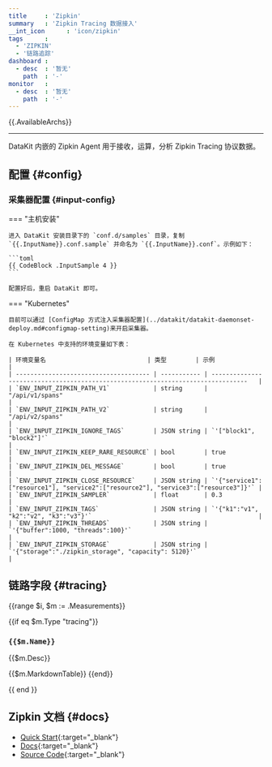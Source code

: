 ```yaml
---
title     : 'Zipkin'
summary   : 'Zipkin Tracing 数据接入'
__int_icon      : 'icon/zipkin'
tags      :
  - 'ZIPKIN'
  - '链路追踪'
dashboard :
  - desc  : '暂无'
    path  : '-'
monitor   :
  - desc  : '暂无'
    path  : '-'
---
```


{{.AvailableArchs}}

---

DataKit 内嵌的 Zipkin Agent 用于接收，运算，分析 Zipkin Tracing 协议数据。

## 配置 {#config}

### 采集器配置 {#input-config}
<!-- markdownlint-disable MD046 -->
=== "主机安装"

    进入 DataKit 安装目录下的 `conf.d/samples` 目录，复制 `{{.InputName}}.conf.sample` 并命名为 `{{.InputName}}.conf`。示例如下：

    ```toml
    {{ CodeBlock .InputSample 4 }}
    ```

    配置好后，重启 DataKit 即可。

=== "Kubernetes"

    目前可以通过 [ConfigMap 方式注入采集器配置](../datakit/datakit-daemonset-deploy.md#configmap-setting)来开启采集器。

    在 Kubernetes 中支持的环境变量如下表：

    | 环境变量名                            | 类型        | 示例                                                                               |
    | ------------------------------------- | ----------- | --------------------------------------------------------------------------------   |
    | `ENV_INPUT_ZIPKIN_PATH_V1`            | string      | "/api/v1/spans"                                                                    |
    | `ENV_INPUT_ZIPKIN_PATH_V2`            | string      | "/api/v2/spans"                                                                    |
    | `ENV_INPUT_ZIPKIN_IGNORE_TAGS`        | JSON string | `'["block1", "block2"]'`                                                           |
    | `ENV_INPUT_ZIPKIN_KEEP_RARE_RESOURCE` | bool        | true                                                                               |
    | `ENV_INPUT_ZIPKIN_DEL_MESSAGE`        | bool        | true                                                                               |
    | `ENV_INPUT_ZIPKIN_CLOSE_RESOURCE`     | JSON string | `'{"service1":["resource1"], "service2":["resource2"], "service3":["resource3"]}'` |
    | `ENV_INPUT_ZIPKIN_SAMPLER`            | float       | 0.3                                                                                |
    | `ENV_INPUT_ZIPKIN_TAGS`               | JSON string | `'{"k1":"v1", "k2":"v2", "k3":"v3"}'`                                              |
    | `ENV_INPUT_ZIPKIN_THREADS`            | JSON string | `'{"buffer":1000, "threads":100}'`                                                 |
    | `ENV_INPUT_ZIPKIN_STORAGE`            | JSON string | `'{"storage":"./zipkin_storage", "capacity": 5120}'`                               |

<!-- markdownlint-enable -->

## 链路字段 {#tracing}

{{range $i, $m := .Measurements}}

{{if eq $m.Type "tracing"}}

### `{{$m.Name}}`

{{$m.Desc}}

{{$m.MarkdownTable}}
{{end}}

{{ end }}

## Zipkin 文档 {#docs}

- [Quick Start](https://zipkin.io/pages/quickstart.html){:target="_blank"}
- [Docs](https://zipkin.io/pages/instrumenting.html){:target="_blank"}
- [Source Code](https://github.com/openzipkin/zipkin){:target="_blank"}
